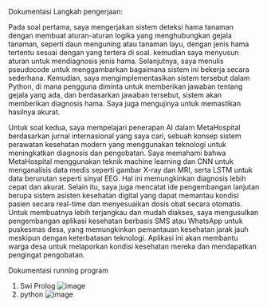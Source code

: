 Dokumentasi 
Langkah pengerjaan: 

Pada soal pertama, saya mengerjakan sistem deteksi hama tanaman dengan membuat aturan-aturan logika yang menghubungkan gejala tanaman, seperti daun menguning atau tanaman layu, dengan jenis hama tertentu sesuai dengan yang tertera di soal. kemudian saya menyusun aturan untuk mendiagnosis jenis hama. Selanjutnya, saya menulis pseudocode untuk menggambarkan bagaimana sistem ini bekerja secara sederhana. Kemudian, saya mengimplementasikan sistem tersebut dalam Python, di mana pengguna diminta untuk memberikan jawaban tentang gejala yang ada, dan berdasarkan jawaban tersebut, sistem akan memberikan diagnosis hama. Saya juga mengujinya untuk memastikan hasilnya akurat.

Untuk soal kedua, saya mempelajari penerapan AI dalam MetaHospital berdasarkan jurnal internasional yang saya cari, sebuah konsep sistem perawatan kesehatan modern yang menggunakan teknologi untuk meningkatkan diagnosis dan pengobatan. Saya memahami bahwa MetaHospital menggunakan teknik machine learning dan CNN untuk menganalisis data medis seperti gambar X-ray dan MRI, serta LSTM untuk data berurutan seperti sinyal EEG. Hal ini memungkinkan diagnosis lebih cepat dan akurat. Selain itu, saya juga mencatat ide pengembangan lanjutan berupa sistem asisten kesehatan digital yang dapat memantau kondisi pasien secara real-time dan menyesuaikan dosis obat secara otomatis. Untuk membuatnya lebih terjangkau dan mudah diakses, saya mengusulkan pengembangan aplikasi kesehatan berbasis SMS atau WhatsApp untuk puskesmas desa, yang memungkinkan pemantauan kesehatan jarak jauh meskipun dengan keterbatasan teknologi. Aplikasi ini akan membantu warga desa untuk melaporkan kondisi kesehatan mereka dan mendapatkan pengingat pengobatan.

Dokumentasi running program
1. Swi Prolog
   ![image](https://github.com/user-attachments/assets/c72e51db-c669-4b4a-8774-e1219b1a1556)
2. python
   ![image](https://github.com/user-attachments/assets/c65866a6-b7b1-45b3-b5e9-5588ac38c954)


